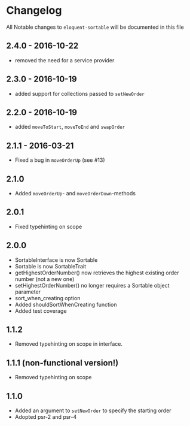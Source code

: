 # Changelog

All Notable changes to `eloquent-sortable` will be documented in this file

## 2.4.0 - 2016-10-22

- removed the need for a service provider

## 2.3.0 - 2016-10-19

- added support for collections passed to `setNewOrder`

## 2.2.0 - 2016-10-19

- added `moveToStart`, `moveToEnd` and `swapOrder`

## 2.1.1 - 2016-03-21
- Fixed a bug in `moveOrderUp` (see #13)

## 2.1.0
- Added `moveOrderUp`- and `moveOrderDown`-methods

## 2.0.1
- Fixed typehinting on scope

## 2.0.0
- SortableInterface is now Sortable
- Sortable is now SortableTrait
- getHighestOrderNumber() now retrieves the highest existing order number (not a new one)
- setHighestOrderNumber() no longer requires a Sortable object parameter
- sort_when_creating option
- Added shouldSortWhenCreating function
- Added test coverage

## 1.1.2
- Removed typehinting on scope in interface.

## 1.1.1 (non-functional version!)
- Removed typehinting on scope

## 1.1.0
- Added an argument to `setNewOrder` to specify the starting order
- Adopted psr-2 and psr-4
